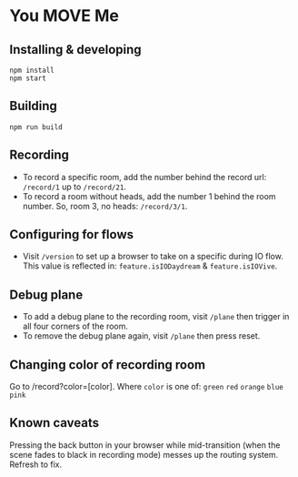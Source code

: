 # You MOVE Me

## Installing & developing

    npm install
    npm start

## Building

    npm run build

## Recording
- To record a specific room, add the number behind the record url: `/record/1` up to `/record/21`.
- To record a room without heads, add the number 1 behind the room number. So, room 3, no heads: `/record/3/1`.

## Configuring for flows
- Visit `/version` to set up a browser to take on a specific during IO flow. This value is reflected in: `feature.isIODaydream` & `feature.isIOVive`.

## Debug plane
- To add a debug plane to the recording room, visit `/plane` then trigger in all four corners of the room.
- To remove the debug plane again, visit `/plane` then press reset.

## Changing color of recording room
Go to /record?color=[color].
Where `color` is one of: `green` `red` `orange` `blue` `pink`

## Known caveats

Pressing the back button in your browser while mid-transition (when the scene fades to black in recording mode) messes up the routing system. Refresh to fix.

